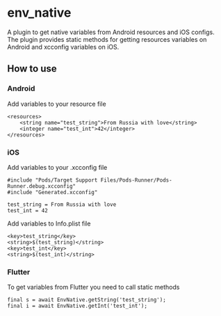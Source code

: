 # env_native

A plugin to get native variables from Android resources and iOS configs.
The plugin provides static methods for getting resources variables on Android and
xcconfig variables on iOS.

## How to use
### Android
Add variables to your resource file
```
<resources>
    <string name="test_string">From Russia with love</string>
    <integer name="test_int">42</integer>
</resources>
```
### iOS
Add variables to your .xcconfig file
```
#include "Pods/Target Support Files/Pods-Runner/Pods-Runner.debug.xcconfig"
#include "Generated.xcconfig"

test_string = From Russia with love
test_int = 42
```
Add variables to Info.plist file
```
<key>test_string</key>
<string>$(test_string)</string>
<key>test_int</key>
<string>$(test_int)</string>
```
### Flutter
To get variables from Flutter you need to call static methods
```
final s = await EnvNative.getString('test_string');
final i = await EnvNative.getInt('test_int');
```
